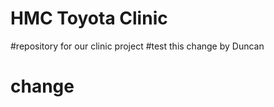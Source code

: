 # HMC Toyota Clinic 
#repository for our clinic project
#test this change by Duncan
<h1>change</h1>
